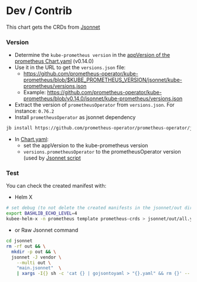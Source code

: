 # Dev / Contrib 


This chart gets the CRDs from [Jsonnet](jsonnet/main.jsonnet)
### Version

* Determine the `kube-prometheus version` in the [appVersion of the prometheus Chart.yaml](../prometheus/Chart.yaml) (v0.14.0)
* Use it in the URL to get the `versions.json` file:
    * https://github.com/prometheus-operator/kube-prometheus/blob/$KUBE_PROMETHEUS_VERSION/jsonnet/kube-prometheus/versions.json
    * Example: https://github.com/prometheus-operator/kube-prometheus/blob/v0.14.0/jsonnet/kube-prometheus/versions.json
* Extract the version of `prometheusOperator` from `versions.json`. For instance: `0.76.2`
* Install `prometheusOperator` as jsonnet dependency
```bash
jb install https://github.com/prometheus-operator/prometheus-operator/jsonnet/prometheus-operator@v0.76.2
```
* In [Chart.yaml](Chart.yaml):
    * set the appVersion to the kube-prometheus version
    * `versions.prometheusOperator` to the prometheusOperator version (used by [Jsonnet script](jsonnet/main.jsonnet)

### Test

You can check the created manifest with:
* Helm X
```bash
# set debug (to not delete the created manifests in the jsonnet/out directory)
export BASHLIB_ECHO_LEVEL=4
kubee-helm-x -n prometheus template prometheus-crds > jsonnet/out/all.yaml
```
* or Raw Jsonnet command
```bash
cd jsonnet
rm -rf out && \
  mkdir -p out && \
  jsonnet -J vendor \
    --multi out \
    "main.jsonnet"  \
    | xargs -I{} sh -c 'cat {} | gojsontoyaml > "{}.yaml" && rm {}' -- {}
```
